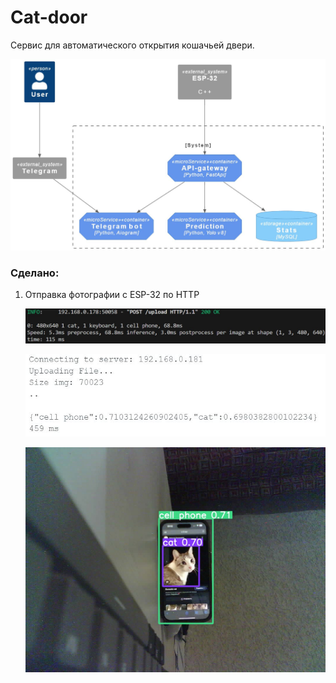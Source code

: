# Cat-door

Сервис для автоматического открытия кошачьей двери.
  
![Design](/img/s.JPG)

### Сделано:

1. Отправка фотографии c ESP-32 по HTTP
   
    ![](/img/python.JPG)

    ![](/img/esp.JPG)

    ![](/img/result.JPG)
